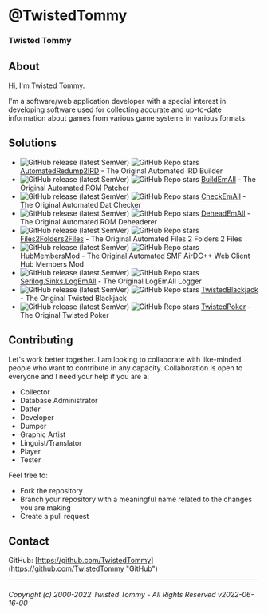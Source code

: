 # @TwistedTommy
### Twisted Tommy
## About
Hi, I'm Twisted Tommy.  
  
I'm a software/web application developer with a special interest in developing software used for collecting accurate and up-to-date information about games from various game systems in various formats.  
## Solutions
- ![GitHub release (latest SemVer)](https://img.shields.io/github/v/release/TwistedTommy/AutomatedRedump2IRD) ![GitHub Repo stars](https://img.shields.io/github/stars/TwistedTommy/AutomatedRedump2IRD) [AutomatedRedump2IRD](https://github.com/TwistedTommy/AutomatedRedump2IRD "AutomatedRedump2IRD") - The Original Automated IRD Builder
- ![GitHub release (latest SemVer)](https://img.shields.io/github/v/release/TwistedTommy/BuildEmAll) ![GitHub Repo stars](https://img.shields.io/github/stars/TwistedTommy/BuildEmAll) [BuildEmAll](https://github.com/TwistedTommy/BuildEmAll "BuildEmAll") - The Original Automated ROM Patcher
- ![GitHub release (latest SemVer)](https://img.shields.io/github/v/release/TwistedTommy/CheckEmAll) ![GitHub Repo stars](https://img.shields.io/github/stars/TwistedTommy/CheckEmAll) [CheckEmAll](https://github.com/TwistedTommy/CheckEmAll "CheckEmAll") - The Original Automated Dat Checker
- ![GitHub release (latest SemVer)](https://img.shields.io/github/v/release/TwistedTommy/DeheadEmAll) ![GitHub Repo stars](https://img.shields.io/github/stars/TwistedTommy/DeheadEmAll) [DeheadEmAll](https://github.com/TwistedTommy/DeheadEmAll "DeheadEmAll") - The Original Automated ROM Deheaderer
- ![GitHub release (latest SemVer)](https://img.shields.io/github/v/release/TwistedTommy/Files2Folders2Files) ![GitHub Repo stars](https://img.shields.io/github/stars/TwistedTommy/Files2Folders2Files) [Files2Folders2Files](https://github.com/TwistedTommy/Files2Folders2Files "Files2Folders2Files") - The Original Automated Files 2 Folders 2 Files
- ![GitHub release (latest SemVer)](https://img.shields.io/github/v/release/TwistedTommy/HubMembersMod) ![GitHub Repo stars](https://img.shields.io/github/stars/TwistedTommy/HubMembersMod) [HubMembersMod](https://github.com/TwistedTommy/HubMembersMod "HubMembersMod") - The Original Automated SMF AirDC++ Web Client Hub Members Mod
- ![GitHub release (latest SemVer)](https://img.shields.io/github/v/release/TwistedTommy/Serilog.Sinks.LogEmAll) ![GitHub Repo stars](https://img.shields.io/github/stars/TwistedTommy/Serilog.Sinks.LogEmAll) [Serilog.Sinks.LogEmAll](https://github.com/TwistedTommy/Serilog.Sinks.LogEmAll "Serilog.Sinks.LogEmAll") - The Original LogEmAll Logger
- ![GitHub release (latest SemVer)](https://img.shields.io/github/v/release/TwistedTommy/TwistedBlackjack) ![GitHub Repo stars](https://img.shields.io/github/stars/TwistedTommy/TwistedBlackjack) [TwistedBlackjack](https://github.com/TwistedTommy/TwistedBlackjack "TwistedBlackjack") - The Original Twisted Blackjack
- ![GitHub release (latest SemVer)](https://img.shields.io/github/v/release/TwistedTommy/TwistedPoker) ![GitHub Repo stars](https://img.shields.io/github/stars/TwistedTommy/TwistedPoker) [TwistedPoker](https://github.com/TwistedTommy/TwistedPoker "TwistedPoker") - The Original Twisted Poker
## Contributing
Let's work better together. I am looking to collaborate with like-minded people who want to contribute in any capacity. Collaboration is open to everyone and I need your help if you are a:  
- Collector
- Database Administrator
- Datter
- Developer
- Dumper
- Graphic Artist
- Linguist/Translator
- Player
- Tester
  
Feel free to:  
- Fork the repository
- Branch your repository with a meaningful name related to the changes you are making
- Create a pull request
## Contact
GitHub: [https://github.com/TwistedTommy](https://github.com/TwistedTommy "GitHub")  
  
---
###### Copyright (c) 2000-2022 Twisted Tommy - All Rights Reserved v2022-06-16-00

<!---
TwistedTommy/TwistedTommy is a ✨ special ✨ repository because its `README.md` (this file) appears on your GitHub profile.
You can click the Preview link to take a look at your changes.
--->
